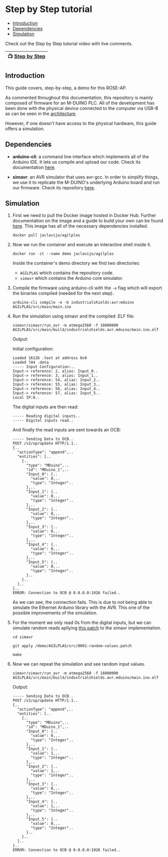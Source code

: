# Step by Step tutorial

-   [Introduction](#introduction)
-   [Dependencies](#dependencies)
-   [Simulation](#simulation)

Check out the Step by Step tutorial video with live comments.

| :tv: [Step by Step](https://www.youtube.com/watch?v=l9fPVTmVrXs) |
| --------------------------------------------- |

## Introduction

This guide covers, step-by-step, a demo for this ROSE-AP.

As commented throughout this documentation, this repository is mainly composed of firmware for an M-DUINO PLC. All of the development has been done with the physical device connected to the computer via USB-B as can be seen in the [architecture](architecture.md).

However, if one doesn't have access to the physical hardware, this guide offers a simulation.

## Dependencies

- **arduino-cli**: a command line interface which implements all of the Arduino IDE. It lets us compile and upload our code. Check its documentation [here](https://arduino.github.io/arduino-cli/latest/).

- **simavr**: an AVR simulator that uses avr-gcc. In order to simplify things, we use it to replicate the M-DUINO's underlying Arduino board and run our firmware. Check its repository [here](https://github.com/buserror/simavr).

## Simulation

1. First we need to pull the Docker image hosted in Docker Hub. Further documentation on the image and a guide to build your own can be found [here](/docker/README.md). This image has all of the necessary dependencies installed.

    ```console
    docker pull jaclavijo/agilplas
    ```

2. Now we run the container and execute an interactive shell inside it.

    ```console
    docker run -it --name demo jaclavijo/agilplas
    ```

    Inside the container's demo directory we find two directories:
    - `AGILPLAS`  which contains the repository code.
    - `simavr`  which contains the Arduino core simulator.

3. Compile the firmware using arduino-cli with the `-e` flag which will export the binaries compiled (needed for the next step).

    ```console
    arduino-cli compile -e -b industrialshields:avr:mduino AGILPLAS/src/main/main.ino
    ```

4. Run the simulation using simavr and the compiled .ELF file:

    ```console
    simavr/simavr/run_avr -m atmega2560 -f 16000000 AGILPLAS/src/main/build/industrialshields.avr.mduino/main.ino.elf
    ```

    Output:

    Initial configuration:
    ```console
    Loaded 16126 .text at address 0x0
    Loaded 744 .data
    ----- Input Configuration:..
    Input-> reference: 2, alias: Input_0..
    Input-> reference: 3, alias: Input_1..
    Input-> reference: 54, alias: Input_2..
    Input-> reference: 55, alias: Input_3..
    Input-> reference: 56, alias: Input_4..
    Input-> reference: 57, alias: Input_5..
    Local IP:0..
    ```
    The digital inputs are then read:
    ```
    ----- Reading digital inputs..
    ----- Digital inputs read..
    ```
    And finally the read inputs are sent towards an OCB:
    ```
    ----- Sending Data to OCB..
    POST /v2/op/update HTTP/1.1..
    {..
      "actionType": "append",..
      "entities": [..
        {..
          "type": "MDuino",..
          "id": "MDuino_1",..
          "Input_0": {..
            "value": 0,..
            "type": "Integer"..
          },..
          "Input_1": {..
            "value": 0,..
            "type": "Integer"..
          },..
          "Input_2": {..
            "value": 0,..
            "type": "Integer"..
          },..
          "Input_3": {..
            "value": 0,..
            "type": "Integer"..
          },..
          "Input_4": {..
            "value": 0,..
            "type": "Integer"..
          },..
          "Input_5": {..
            "value": 0,..
            "type": "Integer"..
          }..
        }..
      ]..
    }..
    ERROR: Connection to OCB @ 0.0.0.0:1026 failed..

    ```

    As we can see, the connection fails. This is due to not being able to simulate the Ethernet Arduino library with the AVR. This one of the possible improvements of the simulation.

5. For the moment we only read 0s from the digital inputs, but we can simulate random reads apllying [this patch](src\0001-io-generate-random-values-when-reading-IOs.patch) to the simavr implementation.

    ```console
    cd simavr
    ```
    ```console
    git apply /demo/AGILPLAS/src/0001-random-values.patch
    ```
    ```console
    make
    ```

6. Now we can repeat the simulation and see random input values.

    ```console
    simavr/simavr/run_avr -m atmega2560 -f 16000000 AGILPLAS/src/main/build/industrialshields.avr.mduino/main.ino.elf
    ```

    Output:

    ```
    ----- Sending Data to OCB..
    POST /v2/op/update HTTP/1.1..
    {..
      "actionType": "append",..
      "entities": [..
        {..
          "type": "MDuino",..
          "id": "MDuino_1",..
          "Input_0": {..
            "value": 0,..
            "type": "Integer"..
          },..
          "Input_1": {..
            "value": 1,..
            "type": "Integer"..
          },..
          "Input_2": {..
            "value": 1,..
            "type": "Integer"..
          },..
          "Input_3": {..
            "value": 0,..
            "type": "Integer"..
          },..
          "Input_4": {..
            "value": 1,..
            "type": "Integer"..
          },..
          "Input_5": {..
            "value": 0,..
            "type": "Integer"..
          }..
        }..
      ]..
    }..
    ERROR: Connection to OCB @ 0.0.0.0:1026 failed..

    ```
